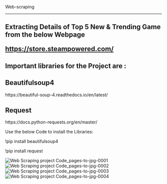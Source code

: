 <head>Web-scraping</head>
<hr>
<h2>Extracting Details of Top 5 New & Trending Game from the below Webpage
  
  https://store.steampowered.com/ </h2>
<h2>Important libraries for the Project are :</h2>
<h2>Beautifulsoup4</h2>https://beautiful-soup-4.readthedocs.io/en/latest/
<h2>Request</h2>https://docs.python-requests.org/en/master/

Use the below Code to install the Libraries:

!pip install beautifulsoup4

!pip install request 
  
![Web Scraping project Code_pages-to-jpg-0001](https://user-images.githubusercontent.com/97030219/167852495-a2ec46ee-0052-48ae-85ba-2a070d7f43fb.jpg)
![Web Scraping project Code_pages-to-jpg-0002](https://user-images.githubusercontent.com/97030219/167852416-edc8008e-5270-4052-8102-f477680aa709.jpg)
![Web Scraping project Code_pages-to-jpg-0003](https://user-images.githubusercontent.com/97030219/167852539-ba81a5e4-2b2d-493f-a30e-7ebfc87f8ebc.jpg)
![Web Scraping project Code_pages-to-jpg-0004](https://user-images.githubusercontent.com/97030219/167852572-1ac6b37b-8b85-4567-945c-5e548155c75f.jpg)

